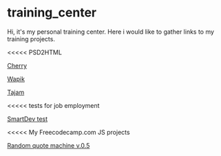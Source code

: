 # training_center
Hi, it's my personal training center. Here i would like to gather links to my training projects. 


<<<<< PSD2HTML

<a href="https://vpproduction.github.io/PSD2HTML-cherry/">Cherry</a>

<a href="https://vpproduction.github.io/PSD2HTML-wapik/">Wapik</a>

<a href="https://vpproduction.github.io/PSD2HTML-tajam_bootstrap/">Tajam</a>

>>>>>>


<<<<< tests for job employment 

<a href="https://vpproduction.github.io/smartdev_test/">SmartDev test</a>



>>>>

<<<<< My Freecodecamp.com JS projects

<a href="https://codepen.io/AVorona/pen/LjBzMx">Random quote machine v.0.5</a>



>>>>
